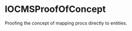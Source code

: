 IOCMSProofOfConcept
===================

Proofing the concept of mapping procs directly to entities.
